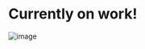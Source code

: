 <h1>Currently on work!</h1>

![image](https://user-images.githubusercontent.com/26044286/165833619-5e1c6bfb-ef50-4a85-b48a-afb6fb2f7137.png)
